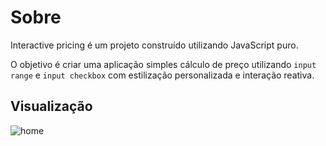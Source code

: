 # Sobre

Interactive pricing é um projeto construído utilizando JavaScript puro.

O objetivo é criar uma aplicação simples cálculo de preço utilizando `input range` e `input checkbox` com estilização personalizada e interação reativa.

## Visualização

![home](https://i.imgur.com/NqdtXBw.png)
